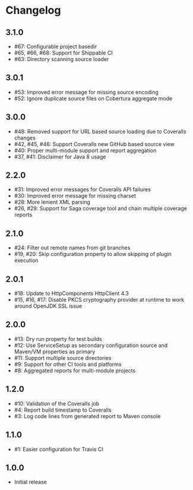 # Changelog

## 3.1.0

- #67: Configurable project basedir
- #65, #66, #68: Support for Shippable CI
- #63: Directory scanning source loader


## 3.0.1

- #53: Improved error message for missing source encoding
- #52: Ignore duplicate source files on Cobertura aggregate mode


## 3.0.0

- #48: Removed support for URL based source loading due to Coveralls changes
- #42, #45, #46: Support Coveralls new GitHub based source view 
- #40: Proper multi-module support and report aggregation
- #37, #41: Disclaimer for Java 8 usage


## 2.2.0

- #31: Improved error messages for Coveralls API failures
- #30: Improved error message for missing charset
- #28: More lenient XML parsing
- #26, #29: Support for Saga coverage tool and chain multiple coverage reports


## 2.1.0

- #24: Filter out remote names from git branches
- #19, #20: Skip configuration property to allow skipping of plugin execution


## 2.0.1

- #18: Update to HttpComponents HttpClient 4.3
- #15, #16, #17: Disable PKCS cryptography provider at runtime to work around OpenJDK SSL issue


## 2.0.0

- #13: Dry run property for test builds
- #12: Use ServiceSetup as secondary configuration source and Maven/VM properties as primary
- #11: Support multiple source directories
- #9: Support for other CI tools and platforms
- #8: Aggregated reports for multi-module projects


## 1.2.0

- #10: Validation of the Coveralls job
- #4: Report build timestamp to Coveralls
- #3: Log code lines from generated report to Maven console


## 1.1.0

- #1: Easier configuration for Travis CI


## 1.0.0

- Initial release
